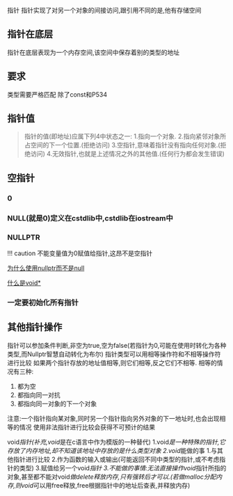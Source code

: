 指针
指针实现了对另一个对象的间接访问,跟引用不同的是,他有存储空间

## 指针在底层
指针在底层表现为一个内存空间,该空间中保存着别的类型的地址

## 要求
类型需要严格匹配
除了const和P534

## 指针值
> 指针的值(即地址)应属下列4中状态之一:
> 1.指向一个对象.
> 2.指向紧邻对象所占空间的下一个位置.(拒绝访问)
> 3.空指针,意味着指针没有指向任何对象.(拒绝访问)
> 4.无效指针,也就是上述情况之外的其他值.(任何行为都会发生错误)

## 空指针
### 0
### NULL(就是0)定义在cstdlib中,cstdlib在iostream中
### NULLPTR
!!! caution
    不能变量值为0赋值给指针,这昂不是空指针


[为什么使用nullptr而不是null](https://blog.csdn.net/haimianjie2012/article/details/90698564)

[什么是void*](https://zhuanlan.zhihu.com/p/163676489)

### 一定要初始化所有指针

## 其他指针操作
指针可以参加条件判断,非空为true,空为false(若指针为0,可能在使用时转化为各种类型,而Nullptr智慧自动转化为布尔)
指针类型可以用相等操作符和不相等操作符进行比较
如果两个指针存放的地址值相等,则它们相等,反之它们不相等.
相等的情况有三种:
1. 都为空
2. 都指向同一对抗
3. 都指向同一对象的下一个对象

注意:一个指针指向某对象,同时另一个指针指向另外对象的下一地址时,也会出现相等的情况
使用非法指针进行比较会获得不可预计的结果

void*指针(补充,void*是在c语言中作为模版的一种替代)
1.void*是一种特殊的指针,它存放了内存地址,却不知道该地址中存放的是什么类型对象
2.void*能做的事
    1.与其他指针进行比较
    2.作为函数的输入或输出(可能返回不同中类型的指针,或不考虑指针的类型)
    3.赋值给另一个void*指针
3.不能做的事情:无法直接操作void*指针所指的对象,甚至都不能对void*做delete释放内存,只有强转后才可以.(若做malloc分配内存,则void*可以用free释放,free根据指针中的地址后查表,并释放内存)
